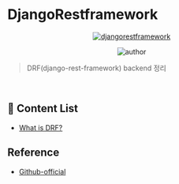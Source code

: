 # DjangoRestframework

<div align=center>

<a href="https://www.django-rest-framework.org">
<img alt="djangorestframework" src="https://www.django-rest-framework.org/img/logo.png" target="_blank" />
</a>

<br>

![author](https://img.shields.io/badge/author-tedhoon-ff69b4.svg?style=flat-square)

</div>

> DRF(django-rest-framework) backend 정리

</br>

## :memo: Content List

- [What is DRF?](https://github.com/Tedhoon/django-rest-framework/blob/master/What_is_DRF.md)

## Reference
- [Github-official](https://github.com/encode/django-rest-framework)
